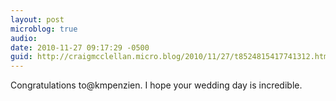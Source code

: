 ```yaml
---
layout: post
microblog: true
audio: 
date: 2010-11-27 09:17:29 -0500
guid: http://craigmcclellan.micro.blog/2010/11/27/t8524815417741312.html
---
```

Congratulations to@kmpenzien. I hope your wedding day is incredible.
